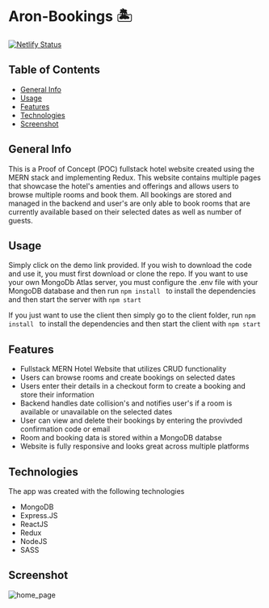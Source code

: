 # Aron-Bookings 🏝

[![Netlify Status](https://api.netlify.com/api/v1/badges/2e5e3ce1-1a33-41c4-a6d3-21be63729647/deploy-status)](https://aronhotelbooking-app.netlify.app)
## Table of Contents
* [General Info](#general-info)
* [Usage](#usage)
* [Features](#features)
* [Technologies](#technologies)
* [Screenshot](#screenshot)



## General Info
This is a Proof of Concept (POC) fullstack hotel website created using the MERN stack and implementing Redux. This website contains multiple pages that showcase the hotel's amenties and offerings and allows users to browse multiple rooms and book them. All bookings are stored and managed in the backend and user's are only able to book rooms that are currently available based on their selected dates as well as number of guests.


## Usage
Simply click on the demo link provided.
If you wish to download the code and use it, you must first download or clone the repo.
If you want to use your own MongoDb Atlas server, you must configure the .env file with your MongoDB database and then run ```npm install ``` to install the dependencies and then start the server with ```npm start ```

If you just want to use the client then simply go to the client folder, run ```npm install ``` to install the dependencies and then start the client with ```npm start ```

## Features
* Fullstack MERN Hotel Website that utilizes CRUD functionality 
* Users can browse rooms and create bookings on selected dates
* Users enter their details in a checkout form to create a booking and store their information
* Backend handles date collision's and notifies user's if a room is available or unavailable on the selected dates
* User can view and delete their bookings by entering the provivded confirmation code or email
* Room and booking data is stored within a MongoDB databse
* Website is fully responsive and looks great across multiple platforms


## Technologies
The app was created with the following technologies
* MongoDB
* Express.JS
* ReactJS
* Redux
* NodeJS
* SASS

## Screenshot
![home_page](https://user-images.githubusercontent.com/78996081/176459502-7c8437bd-fcce-4db2-abed-3feef81f9a6c.png)

